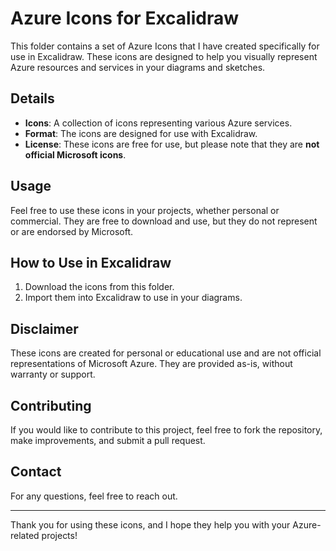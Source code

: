 # Azure Icons for Excalidraw

This folder contains a set of Azure Icons that I have created specifically for use in Excalidraw. These icons are designed to help you visually represent Azure resources and services in your diagrams and sketches.

## Details

- **Icons**: A collection of icons representing various Azure services.
- **Format**: The icons are designed for use with Excalidraw.
- **License**: These icons are free for use, but please note that they are **not official Microsoft icons**.
  
## Usage

Feel free to use these icons in your projects, whether personal or commercial. They are free to download and use, but they do not represent or are endorsed by Microsoft.

## How to Use in Excalidraw

1. Download the icons from this folder.
2. Import them into Excalidraw to use in your diagrams.

## Disclaimer

These icons are created for personal or educational use and are not official representations of Microsoft Azure. They are provided as-is, without warranty or support.

## Contributing

If you would like to contribute to this project, feel free to fork the repository, make improvements, and submit a pull request.

## Contact

For any questions, feel free to reach out.

---

Thank you for using these icons, and I hope they help you with your Azure-related projects!

